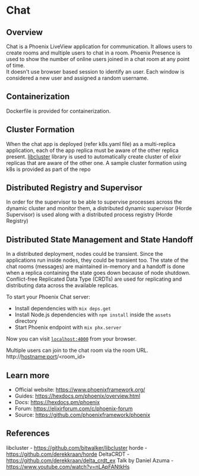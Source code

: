 # Chat

## Overview
Chat is a Phoenix LiveView application for communication. It allows users to create rooms and multiple users to chat in a room. Phoenix Presence is used to show the number of online users joined in a chat room at any point of time.   
It doesn't use browser based session to identify an user. Each window is considered a new user and assigned a random username.

## Containerization
Dockerfile is provided for containerization.

## Cluster Formation
When the chat app is deployed (refer k8s.yaml file) as a multi-replica application, each of the app replica must be aware of the other replica present. [libcluster](https://github.com/bitwalker/libcluster) library is used to automatically create cluster of elixir replicas that are aware of the other one. A sample cluster formation using k8s is provided as part of the repo
## Distributed Registry and Supervisor

In order for the supervisor to be able to supervise processes across the dynamic cluster and monitor them, a distributed dynamic supervisor (Horde Supervisor) is used along with a distributed process registry (Horde Registry)

## Distributed State Management and State Handoff
In a distributed deployment, nodes could be transient. Since the applications run inside nodes, they could be transient too. The state of the chat rooms (messages) are maintained in-memory and a handoff is done when a replica containing the state goes down because of node shutdown. Conflict-free Replicated Data Type (CRDTs) are used for replicating and distributing data across the available replicas.

To start your Phoenix Chat server:

  * Install dependencies with `mix deps.get`
  * Install Node.js dependencies with `npm install` inside the `assets` directory
  * Start Phoenix endpoint with `mix phx.server`

Now you can visit [`localhost:4000`](http://localhost:4000) from your browser.

Multiple users can join to the chat room via the room URL. http://<hostname:port>/<room_id>

## Learn more

  * Official website: https://www.phoenixframework.org/
  * Guides: https://hexdocs.pm/phoenix/overview.html
  * Docs: https://hexdocs.pm/phoenix
  * Forum: https://elixirforum.com/c/phoenix-forum
  * Source: https://github.com/phoenixframework/phoenix


## References
libcluster - https://github.com/bitwalker/libcluster
horde - https://github.com/derekkraan/horde
DeltaCRDT - https://github.com/derekkraan/delta_crdt_ex
Talk by Daniel Azuma - https://www.youtube.com/watch?v=nLApFANtkHs
